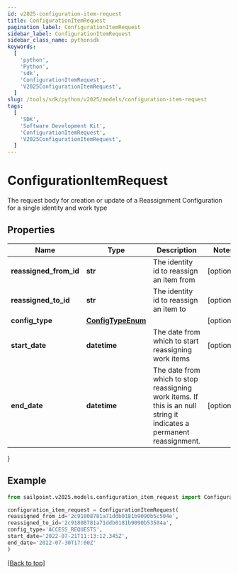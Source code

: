 ```yaml
---
id: v2025-configuration-item-request
title: ConfigurationItemRequest
pagination_label: ConfigurationItemRequest
sidebar_label: ConfigurationItemRequest
sidebar_class_name: pythonsdk
keywords:
  [
    'python',
    'Python',
    'sdk',
    'ConfigurationItemRequest',
    'V2025ConfigurationItemRequest',
  ]
slug: /tools/sdk/python/v2025/models/configuration-item-request
tags:
  [
    'SDK',
    'Software Development Kit',
    'ConfigurationItemRequest',
    'V2025ConfigurationItemRequest',
  ]
---
```


# ConfigurationItemRequest

The request body for creation or update of a Reassignment Configuration for a single identity and work type

## Properties

| Name | Type | Description | Notes |
| --- | --- | --- | --- |
| **reassigned_from_id** | **str** | The identity id to reassign an item from | [optional] |
| **reassigned_to_id** | **str** | The identity id to reassign an item to | [optional] |
| **config_type** | [**ConfigTypeEnum**](config-type-enum) |  | [optional] |
| **start_date** | **datetime** | The date from which to start reassigning work items | [optional] |
| **end_date** | **datetime** | The date from which to stop reassigning work items. If this is an null string it indicates a permanent reassignment. | [optional] |

}

## Example

```python
from sailpoint.v2025.models.configuration_item_request import ConfigurationItemRequest

configuration_item_request = ConfigurationItemRequest(
reassigned_from_id='2c91808781a71ddb0181b9090b5c504e',
reassigned_to_id='2c91808781a71ddb0181b9090b53504a',
config_type='ACCESS_REQUESTS',
start_date='2022-07-21T11:13:12.345Z',
end_date='2022-07-30T17:00Z'
)

```

[[Back to top]](#)
